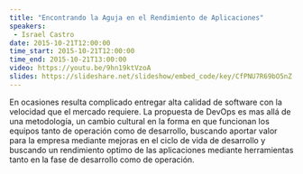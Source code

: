 ```yaml
---
title: "Encontrando la Aguja en el Rendimiento de Aplicaciones"
speakers:
 - Israel Castro
date: 2015-10-21T12:00:00
time_start: 2015-10-21T12:00:00
time_end: 2015-10-21T13:00:00
video: https://youtu.be/9hn19ktVzoA
slides: https://slideshare.net/slideshow/embed_code/key/CfPNU7R69bO5nZ
---
```


<p>En ocasiones resulta complicado entregar alta calidad de software con la velocidad que el mercado requiere. La propuesta de DevOps es mas allá de una metodología, un cambio cultural en la forma en que funcionan los equipos tanto de operación como de desarrollo, buscando aportar valor para la empresa mediante mejoras en el ciclo de vida de desarrollo y buscando un rendimiento optimo de las aplicaciones mediante herramientas tanto en la fase de desarrollo como de operación.</p>